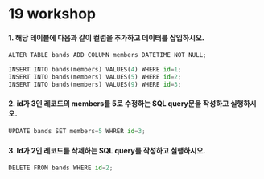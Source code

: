 # 19 workshop


#### 1. 해당 테이블에 다음과 같이 컬럼을 추가하고 데이터를 삽입하시오.
```PYTHON
ALTER TABLE bands ADD COLUMN members DATETIME NOT NULL;

INSERT INTO bands(members) VALUES(4) WHERE id=1;
INSERT INTO bands(members) VALUES(5) WHERE id=2;
INSERT INTO bands(members) VALUES(9) WHERE id=3;
```



#### 2. id가 3인 레코드의 members를 5로 수정하는 SQL query문을 작성하고 실행하시오.

```python
UPDATE bands SET members=5 WHRER id=3;
```



#### 3. Id가 2인 레코드를 삭제하는 SQL query를 작성하고 실행하시오.

```	PYTHON
DELETE FROM bands WHERE id=2;
```


